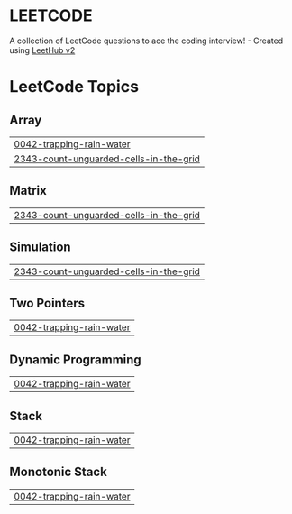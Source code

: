 # LEETCODE
A collection of LeetCode questions to ace the coding interview! - Created using [LeetHub v2](https://github.com/arunbhardwaj/LeetHub-2.0)

<!---LeetCode Topics Start-->
# LeetCode Topics
## Array
|  |
| ------- |
| [0042-trapping-rain-water](https://github.com/alphaorderly/LEETCODE/tree/master/0042-trapping-rain-water) |
| [2343-count-unguarded-cells-in-the-grid](https://github.com/alphaorderly/LEETCODE/tree/master/2343-count-unguarded-cells-in-the-grid) |
## Matrix
|  |
| ------- |
| [2343-count-unguarded-cells-in-the-grid](https://github.com/alphaorderly/LEETCODE/tree/master/2343-count-unguarded-cells-in-the-grid) |
## Simulation
|  |
| ------- |
| [2343-count-unguarded-cells-in-the-grid](https://github.com/alphaorderly/LEETCODE/tree/master/2343-count-unguarded-cells-in-the-grid) |
## Two Pointers
|  |
| ------- |
| [0042-trapping-rain-water](https://github.com/alphaorderly/LEETCODE/tree/master/0042-trapping-rain-water) |
## Dynamic Programming
|  |
| ------- |
| [0042-trapping-rain-water](https://github.com/alphaorderly/LEETCODE/tree/master/0042-trapping-rain-water) |
## Stack
|  |
| ------- |
| [0042-trapping-rain-water](https://github.com/alphaorderly/LEETCODE/tree/master/0042-trapping-rain-water) |
## Monotonic Stack
|  |
| ------- |
| [0042-trapping-rain-water](https://github.com/alphaorderly/LEETCODE/tree/master/0042-trapping-rain-water) |
<!---LeetCode Topics End-->